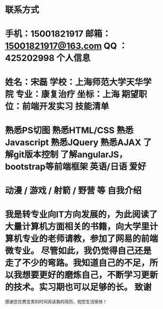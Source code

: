 联系方式
=================
 手机：15001821917
 邮箱：15001821917@163.com
 QQ ：425202998
个人信息
====================
 姓名：宋磊
 学校：上海师范大学天华学院
 专业：康复治疗
 坐标：上海
 期望职位：前端开发实习
技能清单
==================
 熟悉PS切图
 熟悉HTML/CSS
 熟悉Javascript
 熟悉JQuery
 熟悉AJAX
 了解git版本控制
 了解angularJS，bootstrap等前端框架
 英语/日语
爱好
==================
 动漫 / 游戏 / 射箭 / 野营 等
自我介绍
================
 我是转专业向IT方向发展的，为此阅读了大量计算机方面相关的书籍，向大学里计算机专业的老师请教，参加了网易的前端微专业。
 尽管如此，我仍觉得自己还是走了不少的弯路。我知道自己的不足，所以我想要更好的磨炼自己，不断学习更新的技术。实习期也可以足够的长。
致谢
========================
 感谢您花费宝贵的时间阅读我的简历，祝您生活愉快！
